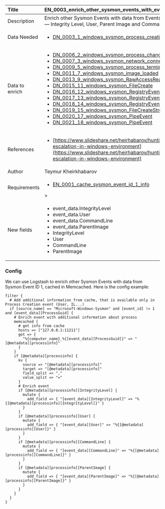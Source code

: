 | Title          | EN_0003_enrich_other_sysmon_events_with_event_id_1_data |
|:---------------|:-----------------------------------------------------------------------------------------------------------------|
| Description    | Enrich other Sysmon Events with data from Events ID 1 (Process Create)  — Integrity Level, User, Parent Image and CommandLine fields. |
| Data Needed    |<ul><li>[DN_0003_1_windows_sysmon_process_creation](../Data_Needed/DN_0003_1_windows_sysmon_process_creation.md)</li></ul> |
| Data to enrich |<ul><li>[DN_0006_2_windows_sysmon_process_changed_a_file_creation_time](../Data_Needed/DN_0006_2_windows_sysmon_process_changed_a_file_creation_time.md)</li><li>[DN_0007_3_windows_sysmon_network_connection](../Data_Needed/DN_0007_3_windows_sysmon_network_connection.md)</li><li>[DN_0009_5_windows_sysmon_process_terminated](../Data_Needed/DN_0009_5_windows_sysmon_process_terminated.md)</li><li>[DN_0011_7_windows_sysmon_image_loaded](../Data_Needed/DN_0011_7_windows_sysmon_image_loaded.md)</li><li>[DN_0013_9_windows_sysmon_RawAccessRead](../Data_Needed/DN_0013_9_windows_sysmon_RawAccessRead.md)</li><li>[DN_0015_11_windows_sysmon_FileCreate](../Data_Needed/DN_0015_11_windows_sysmon_FileCreate.md)</li><li>[DN_0016_12_windows_sysmon_RegistryEvent](../Data_Needed/DN_0016_12_windows_sysmon_RegistryEvent.md)</li><li>[DN_0017_13_windows_sysmon_RegistryEvent](../Data_Needed/DN_0017_13_windows_sysmon_RegistryEvent.md)</li><li>[DN_0018_14_windows_sysmon_RegistryEvent](../Data_Needed/DN_0018_14_windows_sysmon_RegistryEvent.md)</li><li>[DN_0019_15_windows_sysmon_FileCreateStreamHash](../Data_Needed/DN_0019_15_windows_sysmon_FileCreateStreamHash.md)</li><li>[DN_0020_17_windows_sysmon_PipeEvent](../Data_Needed/DN_0020_17_windows_sysmon_PipeEvent.md)</li><li>[DN_0021_18_windows_sysmon_PipeEvent](../Data_Needed/DN_0021_18_windows_sysmon_PipeEvent.md)</li></ul> |
| References     |<ul><li>[https://www.slideshare.net/heirhabarov/hunting-for-privilege-escalation-in-windows-environment](https://www.slideshare.net/heirhabarov/hunting-for-privilege-escalation-in-windows-environment)</li></ul> |
| Author    | Teymur Kheirkhabarov 			|
| Requirements 	 |<ul><li>[EN_0001_cache_sysmon_event_id_1_info](../Enrichments/EN_0001_cache_sysmon_event_id_1_info.md)</li></ul>> |
| New fields     |<ul><li>event_data.IntegrityLevel</li><li>event_data.User</li><li>event_data.CommandLine</li><li>event_data.ParentImage</li><li>IntegrityLevel</li><li>User</li><li>CommandLine</li><li>ParentImage</li></ul> |


### Config

We can use Logstash to enrich other Sysmon Events with data from Sysmon Event ID 1, cached in Memcached. 
Here is the config example:

```
filter {
  # Add additional information from cache, that is available only in Process Creation event (User, IL...)
  if [source_name] == "Microsoft-Windows-Sysmon" and [event_id] != 1 and [event_data][ProcessGuid] {
    # Enrich event with additional information about process
    memcached {
      # get info from cache
      hosts => ["127.0.0.1:11211"]
      get => {
        "%{computer_name}_%{[event_data][ProcessGuid]}" => "[@metadata][processinfo]"
      }
    }
    if [@metadata][processinfo] {
      kv {
        source => "[@metadata][processinfo]"
        target => "[@metadata][processinfo]"
        field_split => ","
        value_split => "="
      }
      # Enrich event
      if [@metadata][processinfo][IntegrityLevel] {
        mutate {
          add_field => { "[event_data][IntegrityLevel]" => "%{[@metadata][processinfo][IntegrityLevel]}" }
        }
      }
      if [@metadata][processinfo][User] {
        mutate {
          add_field => { "[event_data][User]" => "%{[@metadata][processinfo][User]}" }
        }
      }
      if [@metadata][processinfo][CommandLine] {
        mutate {
          add_field => { "[event_data][CommandLine]" => "%{[@metadata][processinfo][CommandLine]}" }
        }
      }
      if [@metadata][processinfo][ParentImage] {
        mutate {
          add_field => { "[event_data][ParentImage]" => "%{[@metadata][processinfo][ParentImage]}" }
        }
      }
    }
  }
}
```
